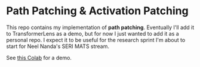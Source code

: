 # Path Patching & Activation Patching

This repo contains my implementation of **path patching**. Eventually I'll add it to TransformerLens as a demo, but for now I just wanted to add it as a personal repo. I expect it to be useful for the research sprint I'm about to start for Neel Nanda's SERI MATS stream.

See [this Colab](https://colab.research.google.com/drive/15CJ1WAf8AWm6emI3t2nVfnO85-hxwyJU#scrollTo=jghm1tNqX2_i) for a demo.